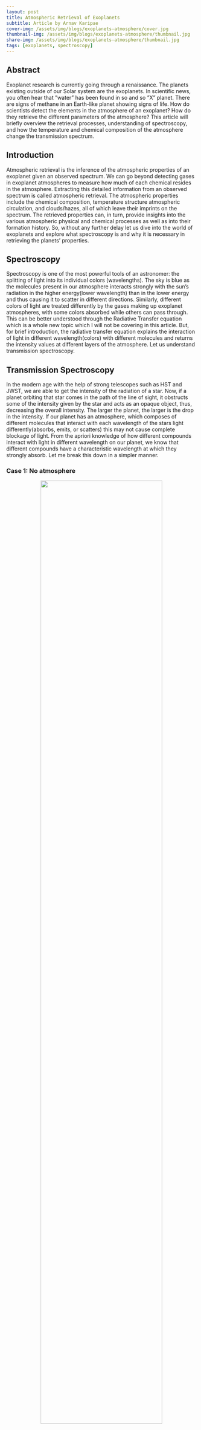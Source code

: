 ```yaml
---
layout: post
title: Atmospheric Retrieval of Exoplanets
subtitle: Article by Arnav Karipae
cover-img: /assets/img/blogs/exoplanets-atmosphere/cover.jpg
thumbnail-img: /assets/img/blogs/exoplanets-atmosphere/thumbnail.jpg
share-img: /assets/img/blogs/exoplanets-atmosphere/thumbnail.jpg
tags: [exoplanets, spectroscopy]
---
```


## Abstract
Exoplanet research is currently going through a renaissance. The planets existing outside of our Solar system are the exoplanets. In scientific news, you often hear that ”water” has been found in so and so ”X” planet. There are signs of methane in an Earth-like planet showing signs of life. How do scientists detect the elements in the atmosphere of an exoplanet? How do they retrieve the different parameters of the atmosphere? This article will briefly overview the retrieval processes, understanding of spectroscopy, and how the temperature and chemical composition of the atmosphere change the transmission spectrum.

<!-- <script type="text/javascript" src="http://cdn.mathjax.org/mathjax/latest/MathJax.js?config=default"></script> -->

## Introduction
Atmospheric retrieval is the inference of the atmospheric properties of an exoplanet given an observed spectrum. We can go beyond detecting gases in exoplanet atmospheres to measure how much of each chemical resides in the atmosphere. Extracting this detailed information from an observed spectrum is called atmospheric retrieval. The atmospheric properties include the chemical composition, temperature structure atmospheric circulation, and clouds/hazes, all of which leave their imprints on the spectrum. The retrieved properties can, in turn, provide insights into the various atmospheric physical and chemical processes as well as into their formation history. So, without any further delay let us dive into the world of exoplanets and explore what spectroscopy is and why it is necessary in retrieving the planets’ properties.

## Spectroscopy
Spectroscopy is one of the most powerful tools of an astronomer: the splitting of light into its individual colors (wavelengths). The sky is blue as the molecules present in our atmosphere interacts strongly with the sun’s radiation in the higher energy(lower wavelength) than in the lower energy and thus causing it to scatter in different directions. Similarly, different colors of light are treated differently by the gases making up exoplanet atmospheres, with some colors absorbed while others can pass through. This can be better understood through the Radiative Transfer equation which is a whole new topic which I will not be covering in this article. But, for brief introduction, the radiative transfer equation explains the interaction of light in different wavelength(colors) with different molecules and returns the intensity values at different layers of the atmosphere. Let us understand transmission spectroscopy.

## Transmission Spectroscopy
In the modern age with the help of strong telescopes such as HST and JWST, we are able to get the intensity of the radiation of a star. Now, if a planet orbiting that star comes in the path of the line of sight, it obstructs some of the intensity given by the star and acts as an opaque object, thus, decreasing the overall intensity. The larger the planet, the larger is the drop in the intensity. If our planet has an atmosphere, which composes of different molecules that interact with each wavelength of the stars light differently(absorbs, emits, or scatters) this may not cause complete blockage of light. From the apriori knowledge of how different compounds interact with light in different wavelength on our planet, we know that different compounds have a characteristic wavelength at which they strongly absorb. Let me break this down in a simpler manner.

### Case 1: No atmosphere
<p align="middle">
        <img loading="lazy" src="{{ site.baseurl }}/assets/img/blogs/exoplanets-atmosphere/content_images/p1.png" width="80%"/>
    </p>

  <p align="middle">
     The top right of the image shows the transit of an exoplanet in front of its host star. The left part of the image shows the dip in the intensity of the light. The right part of the image shows the plot between the light blocked (transit depth) and the wavelength of light.

  </p>

In the left part of the image the intensity of the starlight starts to decrease when the exoplanet just enters the line of sight and reaches the minimum when it is completely blocking(opaque) the starlight continues to stay in the minimum until it exits the line of sight. This length from the maximum intensity to the minimum intensity is known as the transit depth and is equal to (Rp/Rs) 2 where Rp is the radius of the planet and Rs is the radius of the host star.

Let us say that our transiting exoplanet has no atmosphere(like Mercury) which means it has no molecules, no gases(like a ball of rock) etc. which means that there is no additional layer of gases that is blocking the light and hence we see a flat line which means there is constant fraction of light is blocked(all the colors of light are blocked equally).

### Case 2: H2/He in atmosphere
<p align="middle">
        <img loading="lazy" src="{{ site.baseurl }}/assets/img/blogs/exoplanets-atmosphere/content_images/p2.png" width="80%"/>
    </p>

  <p align="middle">
     Adding H2/He in the atmosphere

  </p>

When we add an atmosphere to the planet, in this case, say H2/He a phenomenon known as Rayleigh scattering occurs where short wavelengths, or high energy blue light bounces about or scatters around the atmosphere, so the amount of light blocked appears to slope upwards in the blue light which we call the Rayleigh slope. This means that the planet appears to be bigger in smaller wavelength regions and when we look at the light at higher wavelengths, we do not have the extra layer of the atmosphere and hence the light blocked in this higher wavelength region is the same as the original.

### Case 3: Presence of Alkali metals
<p align="middle">
        <img loading="lazy" src="{{ site.baseurl }}/assets/img/blogs/exoplanets-atmosphere/content_images/p3.png" width="80%"/>
    </p>

  <p align="middle">
    Characteristic wavelength of alkali metals like Sodium and Potassium

  </p>

Sodium has a strong absorption feature at 590 nanometers in yellow light, which means that if you observe the planet in yellow light, the atmosphere is actually opaque and the planet appears slightly larger and the transit depth in yellow light increases and hence the amount of light blocked peaks in this region. Similarly if the atmosphere has potassium in the atmosphere, then we see the planet becoming larger again in red light around 770 nanometers.

This is the story in the visible wavelength. If we want to know what molecules are present in the atmosphere, we will need to expand the wavelength spectrum in the infrared region.

### Transmission Spectrum
<p align="middle">
        <img loading="lazy" src="{{ site.baseurl }}/assets/img/blogs/exoplanets-atmosphere/content_images/p4.png" width="80%"/>
    </p>

  <p align="middle">
     Expanding the spectrum

  </p>

In the infrared region, water has a strong absorption feature. Now, if we look at the other wayround, at these wavelengths, if the planet appears to be bigger we can estimate that this might be caused by the presence of water molecules in the atmosphere of the planet.

## Free Parameters
There are several factors that affect the Transmission spectrum. Hence we develop several models and try to match the observed data set to retrieve the data of the atmosphere. These factors comprise of parameters such as profiles of pressure (P), temperature (T), density (ρ), concentrations (fi) of individual chemical species, cloud/haze profile, if any, etc., and computing the radiative transfer for the given atmospheric structure. Briefly, the radiative transfer equation helps us to solve for the intensities in each layer of the atmosphere which in turn computes the Pressure and Temperature considering the absorption, emission and scattering feature of the molecules present in the atmosphere.

$$
\\
I_{\lambda}(\tau,\mu) =  I_{0,\lambda}(\tau,\mu)e^{-\tau\lambda/\mu} -  1/\mu\int_{\tau}^{0}S_{\lambda}e^{-\tau/\mu}dt
\\
$$

Here, I is the intensity, lambda is the wavelength of the light, τ is the optical depth(defined as the product of concentration and opacity of the molecule: amount it scatters or transmits), mu is the cosine of the zenith angle and S is the source function.

## Bayesian Inference
Stating the Bayes Theorem:

$$
p(\theta _i|d) = \frac{p(d|\theta _i) p(\theta _i)}{p(d)}
$$

Here, $$ θ_i $$ denotes the set of parameters of an atmospheric model, and $$d$$ denotes the data, such as an observed spectrum. $$p(θ_i—d)$$ is the posterior probability distribution of the model parameters given the data, and $$p(d—θ_i)$$ is the probability of data given a parameter set. $$p(θ_i)$$ is the prior probability distribution of the model parameters independent of the data. $$p(d)$$ aka the evidence is the likelihood of the data set. The goal in Bayesian inference is to determine the posterior distributions $$p(θ—d)$$ of the model parameters for a given dataset and considering any prior knowledge of the parameters.

<p align="middle">
        <img loading="lazy" src="{{ site.baseurl }}/assets/img/blogs/exoplanets-atmosphere/content_images/p5.png" width="80%"/>
    </p>

  <p align="middle">
     MCMC(Monte Carlo Markov Chain) for a set of two parameters H2O and Temperature

  </p>


For instance, let us consider two free parameters, the concentration of water, and the Temperature of the atmosphere. As you can see in the figure, the left part shows the data with green points, whereas the model based on all the physics applied with these two parameters(in this case for simplicity) is the curve. Now, say for a particular value of Temperature and water my model fits the data, I mark this coordinate with a green cross as shown in the right side of the figure. If I drastically increase the Temperature this model will not fit the data and is off and I will mark it with a red cross mark. Now I have different combinations of H2O concentrations and Temperature for which my model is close enough to the data set or far off. I name the region of all the green crossed points as ”Confidence Contours”. This is the region where the values of these two parameters has the highest probability of matching my model with the data set.

<p align="middle">
        <img loading="lazy" src="{{ site.baseurl }}/assets/img/blogs/exoplanets-atmosphere/content_images/p6.png" width="80%"/>
    </p>

  <p align="middle">
    Retrieving the Parameters

  </p>


Here you are mapping the the best models on the probability distribution to estimate the best model of the atmosphere of the exoplanet. But this is a simple example with just two parameters. In reality, there are 10+ parameters accounting to 10^10 models which requires the best of the optimal computation techniques and super fast GPUs. I would like to end this discussion with showing the real atmospheric retrieval model showing the best fit model which might look messy but the basic idea remains the same.

<p align="middle">
        <img loading="lazy" src="{{ site.baseurl }}/assets/img/blogs/exoplanets-atmosphere/content_images/p7.png" width="80%"/>
    </p>

  <p align="middle">
    A real Retrieval model of an exoplanet HD209458b with 10 parameters

  </p>


## Conclusion

In this article, we briefly discussed the Bayesian analysis to find the best-fit model considering various parameters that can be found by the radiative transfer equation given the data set. The interaction of light with different molecules in different wavelengths and how their absorption features in their characteristic wavelengths help us to determine the presence or absence of their concentration in the atmosphere has also been discussed. It is fascinating how we can understand the composition and characteristics of an atmosphere light years away from us just by minimal information, that is, the intensity of the host star detected by telescopes by sitting in front of our computers. This will give us profound information on the physiochemical processes, the history of planetary formation mechanisms, and the signs of habitability and life beyond the Earth.

## References

1) Ryan Macdonald. Transmission spectrum. https://distantworlds.space/overview, 2021. Accessed: 2024-07-11.

2) Ryan Macdonald. Atmospheric retrieval of exoplanets. https://youtu.be/ZnLg4YFMfDQ?
feature=shared, 2021. Accessed: 2024-07-11.

3) Nikku Madhusudhan. Atmospheric retrieval of exoplanets. arXiv preprint arXiv:1808.04824, 2018.
